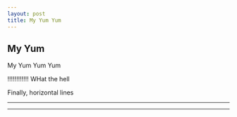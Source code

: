 ```yaml
---
layout: post
title: My Yum Yum
---
```





## My Yum
My Yum Yum Yum

!!!!!!!!!!!!
WHat the hell

Finally, horizontal lines

----
****
